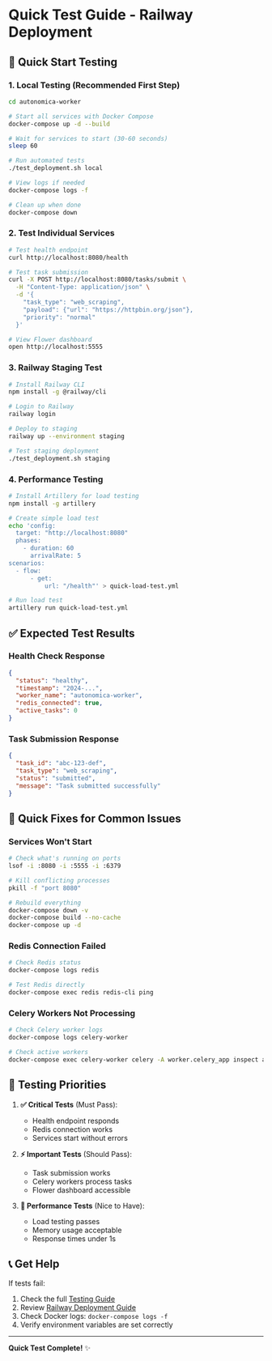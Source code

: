 # Quick Test Guide - Railway Deployment

## 🚀 Quick Start Testing

### 1. Local Testing (Recommended First Step)

```bash
cd autonomica-worker

# Start all services with Docker Compose
docker-compose up -d --build

# Wait for services to start (30-60 seconds)
sleep 60

# Run automated tests
./test_deployment.sh local

# View logs if needed
docker-compose logs -f

# Clean up when done
docker-compose down
```

### 2. Test Individual Services

```bash
# Test health endpoint
curl http://localhost:8080/health

# Test task submission
curl -X POST http://localhost:8080/tasks/submit \
  -H "Content-Type: application/json" \
  -d '{
    "task_type": "web_scraping",
    "payload": {"url": "https://httpbin.org/json"},
    "priority": "normal"
  }'

# View Flower dashboard
open http://localhost:5555
```

### 3. Railway Staging Test

```bash
# Install Railway CLI
npm install -g @railway/cli

# Login to Railway
railway login

# Deploy to staging
railway up --environment staging

# Test staging deployment
./test_deployment.sh staging
```

### 4. Performance Testing

```bash
# Install Artillery for load testing
npm install -g artillery

# Create simple load test
echo 'config:
  target: "http://localhost:8080"
  phases:
    - duration: 60
      arrivalRate: 5
scenarios:
  - flow:
      - get:
          url: "/health"' > quick-load-test.yml

# Run load test
artillery run quick-load-test.yml
```

## ✅ Expected Test Results

### Health Check Response
```json
{
  "status": "healthy",
  "timestamp": "2024-...",
  "worker_name": "autonomica-worker",
  "redis_connected": true,
  "active_tasks": 0
}
```

### Task Submission Response
```json
{
  "task_id": "abc-123-def",
  "task_type": "web_scraping", 
  "status": "submitted",
  "message": "Task submitted successfully"
}
```

## 🔧 Quick Fixes for Common Issues

### Services Won't Start
```bash
# Check what's running on ports
lsof -i :8080 -i :5555 -i :6379

# Kill conflicting processes
pkill -f "port 8080"

# Rebuild everything
docker-compose down -v
docker-compose build --no-cache
docker-compose up -d
```

### Redis Connection Failed
```bash
# Check Redis status
docker-compose logs redis

# Test Redis directly
docker-compose exec redis redis-cli ping
```

### Celery Workers Not Processing
```bash
# Check Celery worker logs
docker-compose logs celery-worker

# Check active workers
docker-compose exec celery-worker celery -A worker.celery_app inspect active
```

## 🎯 Testing Priorities

1. **✅ Critical Tests** (Must Pass):
   - Health endpoint responds
   - Redis connection works
   - Services start without errors

2. **⚡ Important Tests** (Should Pass):
   - Task submission works
   - Celery workers process tasks
   - Flower dashboard accessible

3. **🚀 Performance Tests** (Nice to Have):
   - Load testing passes
   - Memory usage acceptable
   - Response times under 1s

## 📞 Get Help

If tests fail:
1. Check the full [Testing Guide](./TESTING_GUIDE.md)
2. Review [Railway Deployment Guide](./RAILWAY_DEPLOYMENT.md)
3. Check Docker logs: `docker-compose logs -f`
4. Verify environment variables are set correctly

---

**Quick Test Complete!** ✨ 